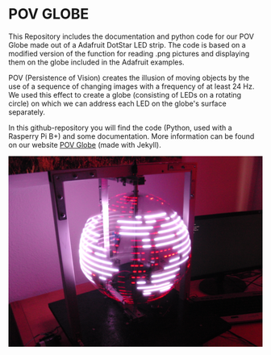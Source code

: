 POV GLOBE
============

This Repository includes the documentation and python code for our POV Globe made out of a Adafruit DotStar LED strip.
The code is based on a modified version of the function for reading .png pictures and displaying them on the globe included in the Adafruit examples.

POV (Persistence of Vision) creates the illusion of moving objects by the use of a sequence of changing images with a frequency of at least 24 Hz.
We used this effect to create a globe (consisting of LEDs on a rotating circle) on which we can address each LED on the globe's surface separately.

In this github-repository you will find the code (Python, used with a Rasperry Pi B+) and some documentation. More information can be found on our website [POV Globe](https://TobiBu.github.io/POV) (made with Jekyll).

[![POV Globe](https://github.com/TobiBu/POV/raw/gh-pages/images/title.jpg)](http://TobiBu.github.io/POV)
